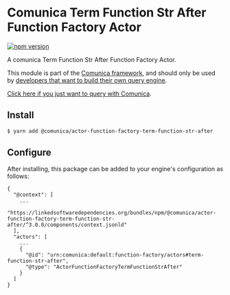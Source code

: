 # Comunica Term Function Str After Function Factory Actor

[![npm version](https://badge.fury.io/js/%40comunica%2Factor-function-factory-term-function-str-after.svg)](https://www.npmjs.com/package/@comunica/actor-function-factory-term-function-str-after)

A comunica Term Function Str After Function Factory Actor.

This module is part of the [Comunica framework](https://github.com/comunica/comunica),
and should only be used by [developers that want to build their own query engine](https://comunica.dev/docs/modify/).

[Click here if you just want to query with Comunica](https://comunica.dev/docs/query/).

## Install

```bash
$ yarn add @comunica/actor-function-factory-term-function-str-after
```

## Configure

After installing, this package can be added to your engine's configuration as follows:
```text
{
  "@context": [
    ...
    "https://linkedsoftwaredependencies.org/bundles/npm/@comunica/actor-function-factory-term-function-str-after/^3.0.0/components/context.jsonld"
  ],
  "actors": [
    ...
    {
      "@id": "urn:comunica:default:function-factory/actors#term-function-str-after",
      "@type": "ActorFunctionFactoryTermFunctionStrAfter"
    }
  ]
}
```
